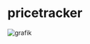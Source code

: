 # pricetracker

![grafik](https://user-images.githubusercontent.com/123939408/234936575-a13718f4-8f63-433a-85a1-dd525c35a768.png)

